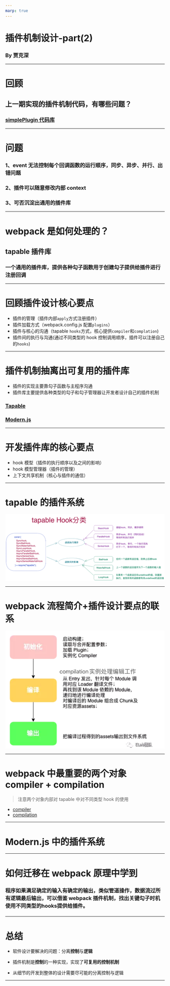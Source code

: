 ```yaml
---
marp: true
---
```


# 插件机制设计-part(2)

### By 贾克深

---

# 回顾

## 上一期实现的插件机制代码，有哪些问题？

### [simplePlugin 代码库](https://github.com/woxixiulayin/my-slides/blob/master/plugin-design/example/simplePlugin/simplePluginUpload.js)

---

# 问题

### 1、event 无法控制每个回调函数的运行顺序，同步、异步、并行、出错问题

### 2、插件可以随意修改内部 context

### 3、可否沉淀出通用的插件库

---

# webpack 是如何处理的？

## tapable 插件库

### 一个通用的插件库，提供各种勾子函数用于创建勾子提供给插件进行注册回调

---

# 回顾插件设计核心要点

- 插件的管理（插件内部`apply`方式注册插件）
- 插件加载方式（webpack.config.js 配置`plugins`）
- 插件与核心的沟通（tapable `hooks`方式，核心提供`compiler`和`complation`)
- 插件间的执行与沟通(通过不同类型的 hook 控制调用顺序，插件可以注册自己的`hooks`)

---

# 插件机制抽离出可复用的插件库

- 插件的实现主要靠勾子函数与主程序沟通
- 插件库主要提供各种类型的勾子和勾子管理器让开发者设计自己的插件机制

### [Tapable](https://github.com/webpack/tapable)

### [Modern.js](https://modernjs.dev/docs/apis/runtime/plugin/abstruct)

---

# 开发插件库的核心要点

- hook 模型（插件的执行顺序以及之间的影响）
- hook 模型管理器（插件的管理）
- 上下文共享机制（核心与插件的通信）

---

# tapable 的插件系统

![](./imgs/tapable-hook.png)

---

# webpack 流程简介+插件设计要点的联系

![40% center](./imgs/webpack构建流程.png)

---

# webpack 中最重要的两个对象 compiler + compilation

> 注意两个对象内部对 tapable 中对不同类型 hook 的使用

- [compiler](https://github.com/webpack/webpack/blob/main/lib/Compiler.js)
- [compilation](https://github.com/webpack/webpack/blob/main/lib/Compilation.js)

---

# Modern.js 中的插件系统

---

# 如何迁移在 webpack 原理中学到

### 程序如果满足**确定的输入有确定的输出**，类似**管道操作**，数据流过所有逻辑最后输出，可以借鉴 webpack 插件机制，找出关键勾子时机使用不同类型的**hooks**提供给插件。

###

---

# 总结

- 软件设计要解决的问题：分离**控制**与**逻辑**

- 插件机制是**控制**的一种实现，实现了**可复用的控制机制**

- 从细节的开发到整体的设计需要尽可能的分离控制与逻辑

---
